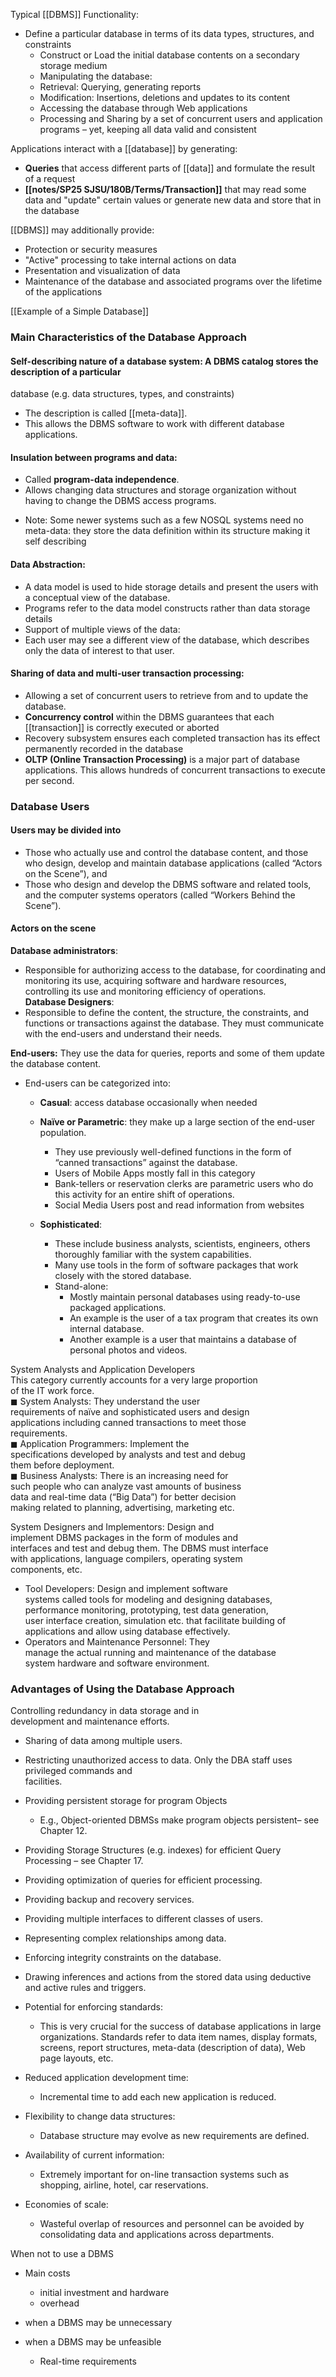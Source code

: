 
Typical [[DBMS]] Functionality:
- Define a particular database in terms of its data types, structures, and constraints  
	- Construct or Load the initial database contents on a secondary storage medium
	- Manipulating the database:
	- Retrieval: Querying, generating reports
	- Modification: Insertions, deletions and updates to its content
	- Accessing the database through Web applications
	- Processing and Sharing by a set of concurrent users and application programs – yet, keeping all data valid and consistent

Applications interact with a [[database]] by generating:
- **Queries** that access different parts of [[data]] and formulate the result of a request
- **[[notes/SP25 SJSU/180B/Terms/Transaction]]** that may read some data and "update" certain values or generate new data and store that in the database

[[DBMS]] may additionally provide:
- Protection or security measures
- "Active" processing to take internal actions on data
- Presentation and visualization of data
- Maintenance of the database and associated programs over the lifetime of the applications

[[Example of a Simple Database]]

### Main Characteristics of the Database Approach

#### Self-describing nature of a database system: A DBMS catalog stores the description of a particular  
database (e.g. data structures, types, and constraints) 
- The description is called [[meta-data]]. 
- This allows the DBMS software to work with different database applications. 

#### Insulation between programs and data: 
- Called **program-data independence**. 
- Allows changing data structures and storage organization without having to change the DBMS access programs.  

* Note: Some newer systems such as a few NOSQL systems need no meta-data: they store the data definition within its structure making it self describing

#### Data Abstraction:  
- A data model is used to hide storage details and present the users with a conceptual view of the database.  
- Programs refer to the data model constructs rather than data storage details  
- Support of multiple views of the data: 
- Each user may see a different view of the database, which describes only the data of interest to that user.

#### Sharing of data and multi-user transaction processing: 
- Allowing a set of concurrent users to retrieve from and to update the database. 
- **Concurrency control** within the DBMS guarantees that each [[transaction]] is correctly executed or aborted  
- Recovery subsystem ensures each completed transaction has its effect permanently recorded in the database  
- **OLTP (Online Transaction Processing)** is a major part of database applications. This allows hundreds of concurrent transactions to execute per second.

### Database Users  
#### Users may be divided into  
- Those who actually use and control the database content, and those who design, develop and maintain database applications (called “Actors on the Scene”), and  
- Those who design and develop the DBMS software and related tools, and the computer systems operators (called “Workers Behind the Scene”).
#### Actors on the scene  
**Database administrators**:  
- Responsible for authorizing access to the database, for coordinating and monitoring its use, acquiring software and hardware resources, controlling its use and monitoring efficiency of operations.  
**Database Designers**:
- Responsible to define the content, the structure, the constraints, and functions or transactions against the database. They must communicate with the end-users and understand their needs.

**End-users:** They use the data for queries, reports and some of them update the database content.  
- End-users can be categorized into:  
	- **Casual**: access database occasionally when needed  
	- **Naïve or Parametric**: they make up a large section of the end-user population. 
		- They use previously well-defined functions in the form of “canned transactions” against the database. 
		- Users of Mobile Apps mostly fall in this category 
		- Bank-tellers or reservation clerks are parametric users who do this activity for an entire shift of operations. 
		- Social Media Users post and read information from websites

	- **Sophisticated**:  
		- These include business analysts, scientists, engineers, others thoroughly familiar with the system capabilities.  
		- Many use tools in the form of software packages that work closely with the stored database.  
		- Stand-alone:  
			- Mostly maintain personal databases using ready-to-use packaged applications.
			- An example is the user of a tax program that creates its own internal database.  
			- Another example is a user that maintains a database of personal photos and videos.

System Analysts and Application Developers  
This category currently accounts for a very large proportion  
of the IT work force.  
◼ System Analysts: They understand the user  
requirements of naïve and sophisticated users and design  
applications including canned transactions to meet those  
requirements.  
◼ Application Programmers: Implement the  
specifications developed by analysts and test and debug  
them before deployment.  
◼ Business Analysts: There is an increasing need for  
such people who can analyze vast amounts of business  
data and real-time data (“Big Data”) for better decision  
making related to planning, advertising, marketing etc.


System Designers and Implementors: Design and  
implement DBMS packages in the form of modules and  
interfaces and test and debug them. The DBMS must interface  
with applications, language compilers, operating system  
components, etc.  
- Tool Developers: Design and implement software  
systems called tools for modeling and designing databases,  
performance monitoring, prototyping, test data generation,  
user interface creation, simulation etc. that facilitate building of  
applications and allow using database effectively.  
- Operators and Maintenance Personnel: They  
manage the actual running and maintenance of the database  
system hardware and software environment.

### Advantages of Using the Database Approach
Controlling redundancy in data storage and in  
development and maintenance efforts.  
- Sharing of data among multiple users. 
- Restricting unauthorized access to data. Only the DBA staff uses privileged commands and  
facilities.  
- Providing persistent storage for program Objects 
	- E.g., Object-oriented DBMSs make program objects persistent– see Chapter 12.  
- Providing Storage Structures (e.g. indexes) for efficient Query Processing – see Chapter 17.

- Providing optimization of queries for efficient processing.  
- Providing backup and recovery services.  
- Providing multiple interfaces to different classes of users.  
- Representing complex relationships among data.  
- Enforcing integrity constraints on the database.  
- Drawing inferences and actions from the stored data using deductive and active rules and triggers.

- Potential for enforcing standards:  
	- This is very crucial for the success of database applications in large organizations. Standards refer to data item names, display formats, screens, report structures, meta-data (description of data), Web page layouts, etc.  
- Reduced application development time:  
	- Incremental time to add each new application is reduced.

- Flexibility to change data structures:  
	- Database structure may evolve as new requirements are defined.  
- Availability of current information:  
	- Extremely important for on-line transaction systems such as shopping, airline, hotel, car reservations.  
- Economies of scale:  
	- Wasteful overlap of resources and personnel can be avoided by consolidating data and applications across departments.


When not to use a DBMS
- Main costs
	- initial investment and hardware
	- overhead

- when a DBMS may be unnecessary
- when a DBMS may be unfeasible
	- Real-time requirements